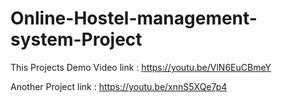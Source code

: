 # Online-Hostel-management-system-Project

This Projects Demo Video link : https://youtu.be/VlN6EuCBmeY

Another Project link : https://youtu.be/xnnS5XQe7p4
